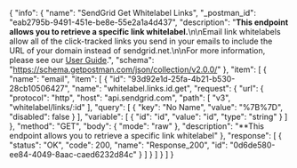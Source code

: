 {
  "info": {
    "name": "SendGrid Get Whitelabel Links",
    "_postman_id": "eab2795b-9491-451e-be8e-55e2a1a4d437",
    "description": "**This endpoint allows you to retrieve a specific link whitelabel.**\n\nEmail link whitelabels allow all of the click-tracked links you send in your emails to include the URL of your domain instead of sendgrid.net.\n\nFor more information, please see our [User Guide](https://sendgrid.com/docs/API_Reference/Web_API_v3/Whitelabel/links.html).",
    "schema": "https://schema.getpostman.com/json/collection/v2.0.0/"
  },
  "item": [
    {
      "name": "email",
      "item": [
        {
          "id": "93d92e1d-25fa-4b21-b530-28cb10506427",
          "name": "whitelabel.links.id.get",
          "request": {
            "url": {
              "protocol": "http",
              "host": "api.sendgrid.com",
              "path": [
                "v3",
                "whitelabel/links/:id"
              ],
              "query": [
                {
                  "key": "No Name",
                  "value": "%7B%7D",
                  "disabled": false
                }
              ],
              "variable": [
                {
                  "id": "id",
                  "value": "id",
                  "type": "string"
                }
              ]
            },
            "method": "GET",
            "body": {
              "mode": "raw"
            },
            "description": "**This endpoint allows you to retrieve a specific link whitelabel"
          },
          "response": [
            {
              "status": "OK",
              "code": 200,
              "name": "Response_200",
              "id": "0d6de580-ee84-4049-8aac-caed6232d84c"
            }
          ]
        }
      ]
    }
  ]
}